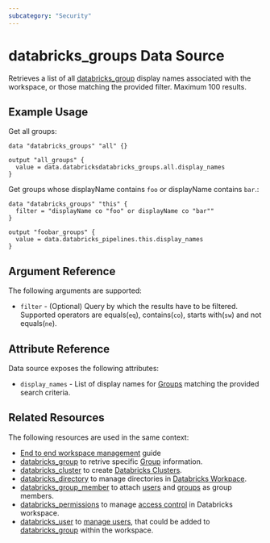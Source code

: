 ```yaml
---
subcategory: "Security"
---
```

# databricks_groups Data Source

Retrieves a list of all [databricks_group](../resources/group.md) display names associated with the workspace, or those matching the provided filter. Maximum 100 results.


## Example Usage

Get all groups:

```hcl
data "databricks_groups" "all" {}

output "all_groups" {
  value = data.databricksdatabricks_groups.all.display_names
}
```

Get groups whose displayName contains `foo` or displayName contains `bar`.:

```hcl
data "databricks_groups" "this" {
  filter = "displayName co "foo" or displayName co "bar""
}

output "foobar_groups" {
  value = data.databricks_pipelines.this.display_names
}
```


## Argument Reference

The following arguments are supported:

* `filter` - (Optional) Query by which the results have to be filtered. Supported operators are equals(`eq`), contains(`co`), starts with(`sw`) and not equals(`ne`).


## Attribute Reference

Data source exposes the following attributes:

* `display_names` - List of display names for [Groups](https://docs.databricks.com/data-engineering/delta-live-tables/index.html) matching the provided search criteria.


## Related Resources

The following resources are used in the same context:

* [End to end workspace management](../guides/workspace-management.md) guide
* [databricks_group](../data-sources/group.md) to retrive specific [Group](https://docs.databricks.com/en/admin/users-groups/groups.html) information.
* [databricks_cluster](../resources/cluster.md) to create [Databricks Clusters](https://docs.databricks.com/clusters/index.html).
* [databricks_directory](../resources/directory.md) to manage directories in [Databricks Workpace](https://docs.databricks.com/workspace/workspace-objects.html).
* [databricks_group_member](../resources/group_member.md) to attach [users](../resources/user.md) and [groups](../resources/group.md) as group members.
* [databricks_permissions](../resources/permissions.md) to manage [access control](https://docs.databricks.com/security/access-control/index.html) in Databricks workspace.
* [databricks_user](../resources/user.md) to [manage users](https://docs.databricks.com/administration-guide/users-groups/users.html), that could be added to [databricks_group](../resources/group.md) within the workspace.
